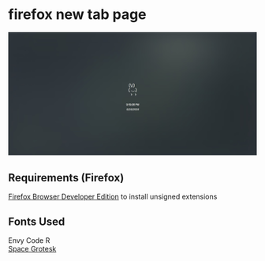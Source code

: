 <h1>firefox new tab page</h1>

![screenshot](assets/screenshot.jpg)

## Requirements (Firefox)

[Firefox Browser Developer Edition](https://www.mozilla.org/en-US/firefox/developer/) to install unsigned extensions

## Fonts Used

Envy Code R
<br>[Space Grotesk](https://github.com/floriankarsten/space-grotesk)